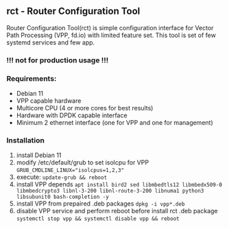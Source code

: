 ## rct - Router Configuration Tool

Router Configuration Tool(rct) is simple configuration interface for Vector Path Processing (VPP, fd.io) with limited feature set. This tool is set of few systemd services and few app.

### !!! not for production usage !!!


### Requirements:
* Debian 11
* VPP capable hardware
* Multicore CPU (4 or more cores for best results)
* Hardware with DPDK capable interface
* Minimum 2 ethernet interface (one for VPP and one for management)

### Installation
1. install Debian 11 
2. modify /etc/default/grub to set isolcpu for VPP
```GRUB_CMDLINE_LINUX="isolcpus=1,2,3"```
3. execute: `update-grub && reboot`
4. install VPP depends
`apt install bird2 sed libmbedtls12 libmbedx509-0 libmbedcrypto3 libnl-3-200 libnl-route-3-200 libnuma1 python3 libsubunit0 bash-completion -y`
5. install VPP from prepaired .deb packages
`dpkg -i vpp*.deb`
6. disable VPP service and perform reboot before install rct .deb package
`systemctl stop vpp && systemctl disable vpp && reboot`